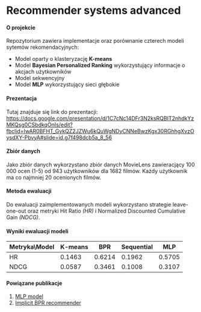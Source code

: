 # Recommender systems advanced

#### O projekcie
Repozytorium zawiera implementacje oraz porównanie czterech modeli sytemów rekomendacyjnych:
* Model oparty o klasteryzację **K-means**
* Model **Bayesian Personalized Ranking** wykorzystujący informacje o akcjach użytkowników
* Model sekwencyjny 
* Model **MLP** wykorzystujący sieci głębokie

#### Prezentacja
Tutaj znajduje się link do prezentacji: https://docs.google.com/presentation/d/1C7cNc14DFr3N2ksRQBIT2nhdkYzMKQsg0CSbdkqOnIs/edit?fbclid=IwAR0BFHT_GvkQZ2JZWu6kQuWgNDyCNNeBwzKgx30RGhhgXvzOysdXY-PbvyA#slide=id.g7f498dcb5a_8_56

#### Zbiór danych
Jako zbiór danych wykorzystano zbiór danych MovieLens zawieracjący 100 000 ocen (1-5) od 943 
użytkowników dla 1682 filmów. Każdy użytkownik ma co najmniej 20 ocenionych filmów.

#### Metoda ewaluacji
Do ewaluacji zaimplementowanych modeli wykorzystano strategie leave-one-out oraz metryki Hit Ratio *(HR)* i 
Normalized Discounted Cumulative Gain *(NDCG)*.

#### Wyniki ewaluacji modeli

Metryka\Model | K-means | BPR | Sequential | MLP
--------------|---------|-----|------------|----
HR | 0.1463 | 0.6214 | 0.1962 | 0.5705
NDCG| 0.0587 | 0.3461 | 0.1008 | 0.3107

#### Powiązane publikacje
1. [MLP model](https://www.comp.nus.edu.sg/~xiangnan/papers/ncf.pdf)
2. [Implicit BPR recommender](https://medium.com/radon-dev/implicit-bayesian-personalized-ranking-in-tensorflow-b4dfa733c478)
